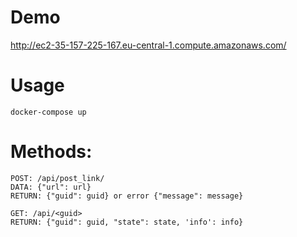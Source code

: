 # Demo
http://ec2-35-157-225-167.eu-central-1.compute.amazonaws.com/
# Usage
``` docker-compose up ```
# Methods:
```
POST: /api/post_link/
DATA: {"url": url}
RETURN: {"guid": guid} or error {"message": message}
```
```
GET: /api/<guid>
RETURN: {"guid": guid, "state": state, 'info': info}
```